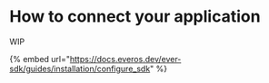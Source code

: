 # How to connect your application

WIP

{% embed url="https://docs.everos.dev/ever-sdk/guides/installation/configure_sdk" %}
